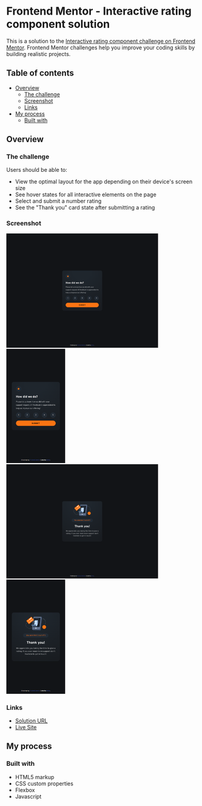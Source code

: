 # Frontend Mentor - Interactive rating component solution

This is a solution to the [Interactive rating component challenge on Frontend Mentor](https://www.frontendmentor.io/challenges/interactive-rating-component-koxpeBUmI). Frontend Mentor challenges help you improve your coding skills by building realistic projects. 

## Table of contents

- [Overview](#overview)
  - [The challenge](#the-challenge)
  - [Screenshot](#screenshot)
  - [Links](#links)
- [My process](#my-process)
  - [Built with](#built-with)


## Overview

### The challenge

Users should be able to:

- View the optimal layout for the app depending on their device's screen size
- See hover states for all interactive elements on the page
- Select and submit a number rating
- See the "Thank you" card state after submitting a rating

### Screenshot

<img src="./screenshots/interactive-rating-desktop.png" width=400/> 
<img src="./screenshots/interactive-rating-mobile.png" height=300/> <br/>
<img src="./screenshots/interactive-rating-active-desktop.png" width=400/>
<img src="./screenshots/interactive-rating-active-mobile.png" height=300/>


### Links

- [Solution URL](https://www.frontendmentor.io/solutions/interactive-rating-component-w-fade-in-animation-using-html-css-js-ED-XUoXplH)
- [Live Site](https://cohoc.github.io/frontendmentor/interactive-rating-component-main/)

## My process

### Built with

- HTML5 markup
- CSS custom properties
- Flexbox
- Javascript

